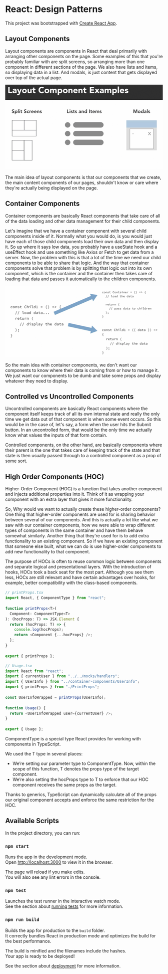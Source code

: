 # React: Design Patterns

This project was bootstrapped with [Create React App](https://github.com/facebook/create-react-app).

## Layout Components

Layout components are components in React that deal primarily with arranging other components on the page. Some examples of this that you're probably familiar with are split screens, so arranging more than one component in different sections of the page. We also have lists and items, so displaying data in a list. And modals, is just content that gets displayed over top of the actual page.

<p align="center">
  <img src="img/1.png" alt="Layout Components">
</p>

The main idea of layout components is that our components that we create, the main content components of our pages, shouldn't know or care where they're actually being displayed on the page.

## Container Components

Container components are basically React components that take care of all of the data loading and other data management for their child components.

Let's imagine that we have a container component with several child components inside of it. Normally what you would do, is you would just have each of those child components load their own data and then display it. So up where it says low data, you probably have a useState hook and a useEffect hook and use something like Axios or Fetch to get data from a server. Now, the problem with this is that a lot of the time we need our child components to be able to share that logic. And the way that container components solve that problem is by splitting that logic out into its own component, which is the container and the container then takes care of loading that data and passes it automatically to the children components.

<p align="center">
  <img src="img/2.png" alt="Container Components">
</p>

So the main idea with container components, we don't want our components to know where their data is coming from or how to manage it. We just want our components to be dumb and take some props and display whatever they need to display.

## Controlled vs Uncontrolled Components

Uncontrolled components are basically React components where the component itself keeps track of all its own internal state and really the only time we get data out of that component is when some event occurs. So this would be in the case of, let's say, a form when the user hits the Submit button. In an uncontrolled form, that would be the only time we actually know what values the inputs of that form contain.

Controlled components, on the other hand, are basically components where their parent is the one that takes care of keeping track of the state and that state is then usually passed through to a controlled component as a prop of some sort.

## High Order Components (HOC)

Higher-Order Component (HOC) is a function that takes another component and injects additional properties into it. Think of it as wrapping your component with an extra layer that gives it more functionality.

So, Why would we want to actually create these higher-order components? One thing that higher-order components are used for is sharing behavior between several of our components. And this is actually a lot like what we saw with our container components, how we were able to wrap different types of components in the same container and have them behave somewhat similarly. Another thing that they're used for is to add extra functionality to an existing component. So if we have an existing component that someone else built, what we can do is use higher-order components to add new functionality to that component.

The purpose of HOCs is often to reuse common logic between components and separate logical and presentational layers. With the introduction of hooks, HOCs took a back seat for the most part. Although you see them less, HOCs are still relevant and have certain advantages over hooks, for example, better compatibility with the class-based components.

```typescript
// printProps.tsx
import React, { ComponentType } from "react";

function printProps<T>(
  Component: ComponentType<T>
): (hocProps: T) => JSX.Element {
  return (hocProps: T) => {
    console.log(hocProps);
    return <Component {...hocProps} />;
  };
}

export { printProps };
```

```typescript
// Usage.tsx
import React from "react";
import { currentUser } from "../../mocks/handlers";
import { UserInfo } from "../container-components/UserInfo";
import { printProps } from "./PrintProps";

const UserInfoWrapped = printProps(UserInfo);

function Usage() {
  return <UserInfoWrapped user={currentUser} />;
}

export { Usage };
```

ComponentType is a special type React provides for working with components in TypeScript.

We used the T type in several places:

- We’re setting our parameter type to ComponentType<T>. Now, within the scope of this function, T denotes the props type of the target component.
- We’re also setting the hocProps type to T to enforce that our HOC component receives the same props as the target.

Thanks to generics, TypeScript can dynamically calculate all of the props our original component accepts and enforce the same restriction for the HOC.

## Available Scripts

In the project directory, you can run:

### `npm start`

Runs the app in the development mode.\
Open [http://localhost:3000](http://localhost:3000) to view it in the browser.

The page will reload if you make edits.\
You will also see any lint errors in the console.

### `npm test`

Launches the test runner in the interactive watch mode.\
See the section about [running tests](https://facebook.github.io/create-react-app/docs/running-tests) for more information.

### `npm run build`

Builds the app for production to the `build` folder.\
It correctly bundles React in production mode and optimizes the build for the best performance.

The build is minified and the filenames include the hashes.\
Your app is ready to be deployed!

See the section about [deployment](https://facebook.github.io/create-react-app/docs/deployment) for more information.
